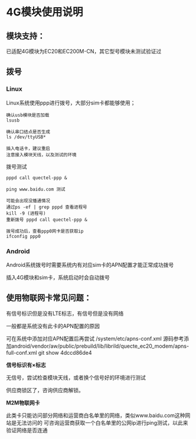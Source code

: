 # 4G模块使用说明

## 模块支持：

已适配4G模块为EC20和EC200M-CN，其它型号模块未测试验证过



## 拨号

### Linux

Linux系统使用ppp进行拨号，大部分sim卡都能够使用；

```
确认usb模块是否加载
lsusb

确认串口结点是否生成
ls /dev/ttyUSB*

插入电话卡，建议重启
注意接入模块天线，以及测试的环境
```

拨号测试

```
pppd call quectel-ppp &

ping www.baidu.com 测试

可能会出现没播通情况
通过ps -ef | grep pppd 查看进程号
kill -9 (进程号)
重新拨号 pppd call quectel-ppp &

拨号成功后，查看ppp0网卡是否获取ip
ifconfig ppp0
```



### Android

Android系统拨号时需要系统内有对应sim卡的APN配置才能正常成功拨号

插入4G模块和sim卡，系统启动时会自动拨号





## 使用物联网卡常见问题：

有信号标识但是没有LTE标志，有信号但是没有网络

一般都是系统没有此卡的APN配置的原因

可在系统中添加对应APN配置后再尝试
/system/etc/apns-conf.xml
源码参考添加android/vendor/aw/public/prebuild/lib/librild/quecte_ec20_modem/apns-full-conf.xml
git show 4dccd86de4

**信号标识有×标志**

无信号，尝试检查模块天线，或者换个信号好的环境进行测试

供应商锁区了，咨询供应商解锁。

**M2M物联网卡**

此类卡只能访问部分网络和运营商白名单里的网络，类似www.baidu.com这种网站是无法访问的
可咨询运营商获取一个白名单里的公网ip进行ping测试，以此来验证网络是否连通











